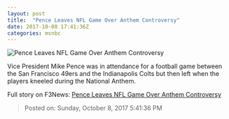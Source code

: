 ```yaml
---
layout: post
title:  "Pence Leaves NFL Game Over Anthem Controversy"
date: 2017-10-08 17:41:36Z
categories: msnbc
---
```


![Pence Leaves NFL Game Over Anthem Controversy](http://media1.s-nbcnews.com/j/MSNBC/Components/Video/201710/Untitled_Sequence-11.video_1067x600.jpg)

Vice President Mike Pence was in attendance for a football game between the San Francisco 49ers and the Indianapolis Colts but then left when the players kneeled during the National Anthem.


Full story on F3News: [Pence Leaves NFL Game Over Anthem Controversy](http://www.f3nws.com/n/JXbuaG)

> Posted on: Sunday, October 8, 2017 5:41:36 PM

